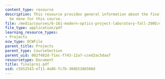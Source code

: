 ```yaml
---
content_type: resource
description: This resource provides general information about the final project to
  be done for this course.
file: /media/courses/6-161-modern-optics-project-laboratory-fall-2005/c5b52543e7114e86fc7b30db5186508d_finalproj.pdf
file_type: application/pdf
learning_resource_types:
- Projects
ocw_type: OCWFile
parent_title: Projects
parent_type: CourseSection
parent_uid: 082f402d-f1ec-f743-12a7-cced2ac5daa7
resourcetype: Document
title: finalproj.pdf
uid: c5b52543-e711-4e86-fc7b-30db5186508d
---
```

